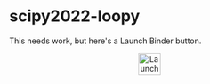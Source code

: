 # scipy2022-loopy

This needs work, but here's a Launch Binder button.

<p align="center">
  <a href="https://mybinder.org/v2/gh/jpivarski-talks/2022-07-11-scipy-loopy-tutorial/v0.9?urlpath=lab/tree/narrative.ipynb">
    <img src="https://mybinder.org/badge_logo.svg" alt="Launch Binder" height="40">
  </a>
</p>
